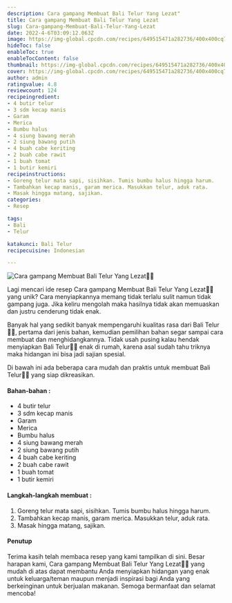 ```yaml
---
description: Cara gampang Membuat Bali Telur Yang Lezat"
title: Cara gampang Membuat Bali Telur Yang Lezat
slug: Cara-gampang-Membuat-Bali-Telur-Yang-Lezat
date: 2022-4-6T03:09:12.063Z
image: https://img-global.cpcdn.com/recipes/649515471a282736/400x400cq70/photo.jpg
hideToc: false
enableToc: true
enableTocContent: false
thumbnail: https://img-global.cpcdn.com/recipes/649515471a282736/400x400cq70/photo.jpg
cover: https://img-global.cpcdn.com/recipes/649515471a282736/400x400cq70/photo.jpg
author: admin
ratingvalue: 4.8
reviewcount: 124
recipeingredient:
- 4 butir telur
- 3 sdm kecap manis
- Garam
- Merica
- Bumbu halus
- 4 siung bawang merah
- 2 siung bawang putih
- 4 buah cabe keriting
- 2 buah cabe rawit
- 1 buah tomat
- 1 butir kemiri
recipeinstructions:
- Goreng telur mata sapi, sisihkan. Tumis bumbu halus hingga harum.
- Tambahkan kecap manis, garam merica. Masukkan telur, aduk rata.
- Masak hingga matang, sajikan.
categories:
- Resep

tags:
- Bali
- Telur

katakunci: Bali Telur
recipecuisine: Indonesian

---
```


![Cara gampang Membuat Bali Telur Yang Lezat👩‍🍳](https://img-global.cpcdn.com/recipes/649515471a282736/400x400cq70/photo.jpg)

Lagi mencari ide resep Cara gampang Membuat Bali Telur Yang Lezat👩‍🍳 yang unik? Cara menyiapkannya memang tidak terlalu sulit namun tidak gampang juga. Jika keliru mengolah maka hasilnya tidak akan memuaskan dan justru cenderung tidak enak.

Banyak hal yang sedikit banyak mempengaruhi kualitas rasa dari Bali Telur👩‍🍳, pertama dari jenis bahan, kemudian pemilihan bahan segar sampai cara membuat dan menghidangkannya. Tidak usah pusing kalau hendak menyiapkan Bali Telur👩‍🍳 enak di rumah, karena asal sudah tahu triknya maka hidangan ini bisa jadi sajian spesial.

Di bawah ini ada beberapa cara mudah dan praktis untuk membuat Bali Telur👩‍🍳 yang siap dikreasikan.

<!--inarticleads1-->

#### Bahan-bahan :

- 4 butir telur
- 3 sdm kecap manis
- Garam
- Merica
- Bumbu halus
- 4 siung bawang merah
- 2 siung bawang putih
- 4 buah cabe keriting
- 2 buah cabe rawit
- 1 buah tomat
- 1 butir kemiri

<!--inarticleads2-->

#### Langkah-langkah membuat :

1. Goreng telur mata sapi, sisihkan. Tumis bumbu halus hingga harum.
1. Tambahkan kecap manis, garam merica. Masukkan telur, aduk rata.
1. Masak hingga matang, sajikan.

#### Penutup

Terima kasih telah membaca resep yang kami tampilkan di sini. Besar harapan kami, Cara gampang Membuat Bali Telur Yang Lezat👩‍🍳 yang mudah di atas dapat membantu Anda menyiapkan hidangan yang enak untuk keluarga/teman maupun menjadi inspirasi bagi Anda yang berkeinginan untuk berjualan makanan. Semoga bermanfaat dan selamat mencoba!